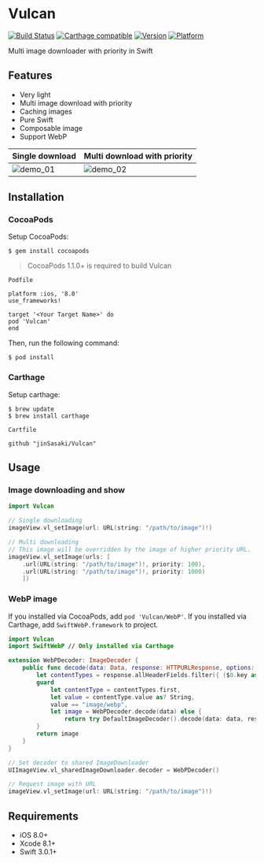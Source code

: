 Vulcan
=====
[![Build Status](https://travis-ci.org/jinSasaki/Vucan.svg?branch=master)](https://travis-ci.org/jinSasaki/Vulcan)
[![Carthage compatible](https://img.shields.io/badge/Carthage-compatible-4BC51D.svg?style=flat)](https://github.com/Carthage/Carthage)
[![Version](https://img.shields.io/cocoapods/v/Vulcan.svg?style=flat)](http://cocoadocs.org/docsets/Vulcan)
[![Platform](https://img.shields.io/cocoapods/p/Vulcan.svg?style=flat)](http://cocoadocs.org/docsets/Vulcan)


Multi image downloader with priority in Swift

## Features
- Very light
- Multi image download with priority
- Caching images
- Pure Swift
- Composable image
- Support WebP

Single download | Multi download with priority
--- | ---
![demo_01](https://github.com/jinSasaki/Vulcan/raw/master/assets/demo_01.gif) | ![demo_02](https://github.com/jinSasaki/Vulcan/raw/master/assets/demo_02.gif)

## Installation

### CocoaPods
Setup CocoaPods:

```
$ gem install cocoapods
```

> CocoaPods 1.1.0+ is required to build Vulcan

`Podfile`
```
platform :ios, '8.0'
use_frameworks!

target '<Your Target Name>' do
pod 'Vulcan'
end

```

Then, run the following command:

```
$ pod install
```


### Carthage
Setup carthage:

```
$ brew update
$ brew install carthage
```

`Cartfile`
```
github "jinSasaki/Vulcan"
```


## Usage

### Image downloading and show

```swift
import Vulcan

// Single downloading
imageView.vl_setImage(url: URL(string: "/path/to/image")!)

// Multi downloading
// This image will be overridden by the image of higher priority URL.
imageView.vl_setImage(urls: [
    .url(URL(string: "/path/to/image")!, priority: 100),
    .url(URL(string: "/path/to/image")!, priority: 1000)
    ])
```

### WebP image
If you installed via CocoaPods, add `pod 'Vulcan/WebP'`.
If you installed via Carthage, add `SwiftWebP.framework` to project.

```swift
import Vulcan
import SwiftWebP // Only installed via Carthage

extension WebPDecoder: ImageDecoder {
    public func decode(data: Data, response: HTTPURLResponse, options: ImageDecodeOptions?) throws -> Image {
        let contentTypes = response.allHeaderFields.filter({ ($0.key as? String ?? "").lowercased() == "content-type" })
        guard
            let contentType = contentTypes.first,
            let value = contentType.value as? String,
            value == "image/webp",
            let image = WebPDecoder.decode(data) else {
                return try DefaultImageDecoder().decode(data: data, response: response, options: options)
        }
        return image
    }
}

// Set decoder to shared ImageDownloader
UIImageView.vl_sharedImageDownloader.decoder = WebPDecoder()

// Request image with URL
imageView.vl_setImage(url: URL(string: "/path/to/image")!)
```

## Requirements
- iOS 8.0+
- Xcode 8.1+
- Swift 3.0.1+

